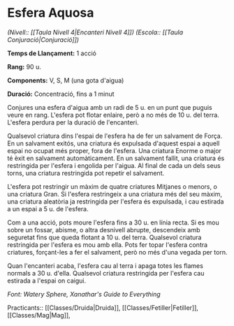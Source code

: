 # Esfera Aquosa

*(Nivell:: [[Taula Nivell 4|Encanteri Nivell 4]]) (Escola:: [[Taula Conjuració|Conjuració]])*

**Temps de Llançament:** 1 acció

**Rang:** 90 u.

**Components:** V, S, M (una gota d'aigua)

**Duració:** Concentració, fins a 1 minut

Conjures una esfera d'aigua amb un radi de 5 u. en un punt que puguis veure en rang. L'esfera pot flotar enlaire, però a no més de 10 u. del terra. L'esfera perdura per la duració de l'encanteri.

Qualsevol criatura dins l'espai de l'esfera ha de fer un salvament de Força. En un salvament exitós, una criatura és expulsada d'aquest espai a aquell espai no ocupat més proper, fora de l'esfera. Una criatura Enorme o major té èxit en salvament automàticament. En un salvament fallit, una criatura és restringida per l'esfera i engolida per l'aigua. Al final de cada un dels seus torns, una criatura restringida pot repetir el salvament.

L'esfera pot restringir un màxim de quatre criatures Mitjanes o menors, o una criatura Gran. Si l'esfera restringeix a una criatura més del seu màxim, una criatura aleatòria ja restringida per l'esfera és expulsada, i cau estirada a un espai a 5 u. de l'esfera.

Com a una acció, pots moure l'esfera fins a 30 u. en línia recta. Si es mou sobre un fossar, abisme, o altra desnivell abrupte, descendeix amb seguretat fins que queda flotant a 10 u. del terra. Qualsevol criatura restringida per l'esfera es mou amb ella. Pots fer topar l'esfera contra criatures, forçant-les a fer el salvament, però no més d'una vegada per torn.

Quan l'encanteri acaba, l'esfera cau al terra i apaga totes les flames normals a 30 u. d'ella. Qualsevol criatura restringida per l'esfera cau estirada a l'espai on caigui.

*Font: Watery Sphere, Xanathar's Guide to Everything*

Practicants:: [[Classes/Druida|Druida]], [[Classes/Fetiller|Fetiller]],[[Classes/Mag|Mag]],